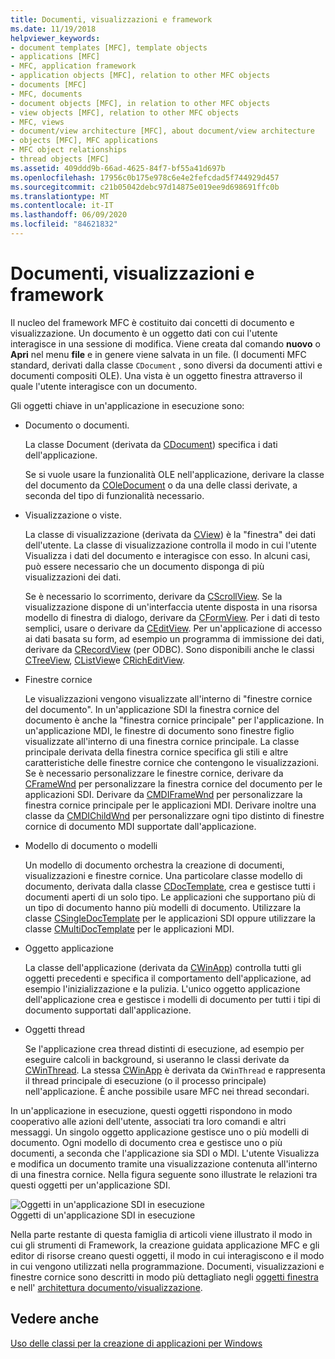 ```yaml
---
title: Documenti, visualizzazioni e framework
ms.date: 11/19/2018
helpviewer_keywords:
- document templates [MFC], template objects
- applications [MFC]
- MFC, application framework
- application objects [MFC], relation to other MFC objects
- documents [MFC]
- MFC, documents
- document objects [MFC], in relation to other MFC objects
- view objects [MFC], relation to other MFC objects
- MFC, views
- document/view architecture [MFC], about document/view architecture
- objects [MFC], MFC applications
- MFC object relationships
- thread objects [MFC]
ms.assetid: 409ddd9b-66ad-4625-84f7-bf55a41d697b
ms.openlocfilehash: 17956c0b175e978c6e4e2fefcdad5f744929d457
ms.sourcegitcommit: c21b05042debc97d14875e019ee9d698691ffc0b
ms.translationtype: MT
ms.contentlocale: it-IT
ms.lasthandoff: 06/09/2020
ms.locfileid: "84621832"
---
```

# <a name="documents-views-and-the-framework"></a>Documenti, visualizzazioni e framework

Il nucleo del framework MFC è costituito dai concetti di documento e visualizzazione. Un documento è un oggetto dati con cui l'utente interagisce in una sessione di modifica. Viene creata dal comando **nuovo** o **Apri** nel menu **file** e in genere viene salvata in un file. (I documenti MFC standard, derivati dalla classe `CDocument` , sono diversi da documenti attivi e documenti compositi OLE). Una vista è un oggetto finestra attraverso il quale l'utente interagisce con un documento.

Gli oggetti chiave in un'applicazione in esecuzione sono:

- Documento o documenti.

   La classe Document (derivata da [CDocument](reference/cdocument-class.md)) specifica i dati dell'applicazione.

   Se si vuole usare la funzionalità OLE nell'applicazione, derivare la classe del documento da [COleDocument](reference/coledocument-class.md) o da una delle classi derivate, a seconda del tipo di funzionalità necessario.

- Visualizzazione o viste.

   La classe di visualizzazione (derivata da [CView](reference/cview-class.md)) è la "finestra" dei dati dell'utente. La classe di visualizzazione controlla il modo in cui l'utente Visualizza i dati del documento e interagisce con esso. In alcuni casi, può essere necessario che un documento disponga di più visualizzazioni dei dati.

   Se è necessario lo scorrimento, derivare da [CScrollView](reference/cscrollview-class.md). Se la visualizzazione dispone di un'interfaccia utente disposta in una risorsa modello di finestra di dialogo, derivare da [CFormView](reference/cformview-class.md). Per i dati di testo semplici, usare o derivare da [CEditView](reference/ceditview-class.md). Per un'applicazione di accesso ai dati basata su form, ad esempio un programma di immissione dei dati, derivare da [CRecordView](reference/crecordview-class.md) (per ODBC). Sono disponibili anche le classi [CTreeView](reference/ctreeview-class.md), [CListView](reference/clistview-class.md)e [CRichEditView](reference/cricheditview-class.md).

- Finestre cornice

   Le visualizzazioni vengono visualizzate all'interno di "finestre cornice del documento". In un'applicazione SDI la finestra cornice del documento è anche la "finestra cornice principale" per l'applicazione. In un'applicazione MDI, le finestre di documento sono finestre figlio visualizzate all'interno di una finestra cornice principale. La classe principale derivata della finestra cornice specifica gli stili e altre caratteristiche delle finestre cornice che contengono le visualizzazioni. Se è necessario personalizzare le finestre cornice, derivare da [CFrameWnd](reference/cframewnd-class.md) per personalizzare la finestra cornice del documento per le applicazioni SDI. Derivare da [CMDIFrameWnd](reference/cmdiframewnd-class.md) per personalizzare la finestra cornice principale per le applicazioni MDI. Derivare inoltre una classe da [CMDIChildWnd](reference/cmdichildwnd-class.md) per personalizzare ogni tipo distinto di finestre cornice di documento MDI supportate dall'applicazione.

- Modello di documento o modelli

   Un modello di documento orchestra la creazione di documenti, visualizzazioni e finestre cornice. Una particolare classe modello di documento, derivata dalla classe [CDocTemplate](reference/cdoctemplate-class.md), crea e gestisce tutti i documenti aperti di un solo tipo. Le applicazioni che supportano più di un tipo di documento hanno più modelli di documento. Utilizzare la classe [CSingleDocTemplate](reference/csingledoctemplate-class.md) per le applicazioni SDI oppure utilizzare la classe [CMultiDocTemplate](reference/cmultidoctemplate-class.md) per le applicazioni MDI.

- Oggetto applicazione

   La classe dell'applicazione (derivata da [CWinApp](reference/cwinapp-class.md)) controlla tutti gli oggetti precedenti e specifica il comportamento dell'applicazione, ad esempio l'inizializzazione e la pulizia. L'unico oggetto applicazione dell'applicazione crea e gestisce i modelli di documento per tutti i tipi di documento supportati dall'applicazione.

- Oggetti thread

   Se l'applicazione crea thread distinti di esecuzione, ad esempio per eseguire calcoli in background, si useranno le classi derivate da [CWinThread](reference/cwinthread-class.md). La stessa [CWinApp](reference/cwinapp-class.md) è derivata da `CWinThread` e rappresenta il thread principale di esecuzione (o il processo principale) nell'applicazione. È anche possibile usare MFC nei thread secondari.

In un'applicazione in esecuzione, questi oggetti rispondono in modo cooperativo alle azioni dell'utente, associati tra loro comandi e altri messaggi. Un singolo oggetto applicazione gestisce uno o più modelli di documento. Ogni modello di documento crea e gestisce uno o più documenti, a seconda che l'applicazione sia SDI o MDI. L'utente Visualizza e modifica un documento tramite una visualizzazione contenuta all'interno di una finestra cornice. Nella figura seguente sono illustrate le relazioni tra questi oggetti per un'applicazione SDI.

![Oggetti in un'applicazione SDI in esecuzione](../mfc/media/vc386v1.gif "Oggetti di un'applicazione SDI in esecuzione") <br/>
Oggetti di un'applicazione SDI in esecuzione

Nella parte restante di questa famiglia di articoli viene illustrato il modo in cui gli strumenti di Framework, la creazione guidata applicazione MFC e gli editor di risorse creano questi oggetti, il modo in cui interagiscono e il modo in cui vengono utilizzati nella programmazione. Documenti, visualizzazioni e finestre cornice sono descritti in modo più dettagliato negli [oggetti finestra](window-objects.md) e nell' [architettura documento/visualizzazione](document-view-architecture.md).

## <a name="see-also"></a>Vedere anche

[Uso delle classi per la creazione di applicazioni per Windows](using-the-classes-to-write-applications-for-windows.md)
